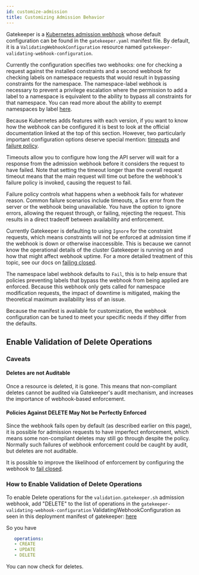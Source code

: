 ```yaml
---
id: customize-admission
title: Customizing Admission Behavior
---
```


Gatekeeper is a [Kubernetes admission webhook](https://kubernetes.io/docs/reference/access-authn-authz/extensible-admission-controllers/#webhook-configuration)
whose default configuration can be found in the `gatekeeper.yaml` manifest file. By default, it is
a `ValidatingWebhookConfiguration` resource named `gatekeeper-validating-webhook-configuration`.

Currently the configuration specifies two webhooks: one for checking a request against
the installed constraints and a second webhook for checking labels on namespace requests
that would result in bypassing constraints for the namespace. The namespace-label webhook
is necessary to prevent a privilege escalation where the permission to add a label to a
namespace is equivalent to the ability to bypass all constraints for that namespace.
You can read more about the ability to exempt namespaces by label [here](exempt-namespaces.md#exempting-namespaces-from-the-gatekeeper-admission-webhook-using---exempt-namespace-flag).

Because Kubernetes adds features with each version, if you want to know how the webhook can be configured it
is best to look at the official documentation linked at the top of this section. However, two particularly important
configuration options deserve special mention: [timeouts](https://kubernetes.io/docs/reference/access-authn-authz/extensible-admission-controllers/#timeouts) and
[failure policy](https://kubernetes.io/docs/reference/access-authn-authz/extensible-admission-controllers/#failure-policy).

Timeouts allow you to configure how long the API server will wait for a response from the admission webhook before it
considers the request to have failed. Note that setting the timeout longer than the overall request timeout
means that the main request will time out before the webhook's failure policy is invoked, causing the
request to fail.

Failure policy controls what happens when a webhook fails for whatever reason. Common
failure scenarios include timeouts, a 5xx error from the server or the webhook being unavailable.
You have the option to ignore errors, allowing the request through, or failing, rejecting the request.
This results in a direct tradeoff between availability and enforcement.

Currently Gatekeeper is defaulting to using `Ignore` for the constraint requests, which means
constraints will not be enforced at admission time if the webhook is down or otherwise inaccessible.
This is because we cannot know the operational details of the cluster Gatekeeper is running on and
how that might affect webhook uptime. For a more detailed treatment of this topic, see our docs
on [failing closed](failing-closed.md).

The namespace label webhook defaults to `Fail`, this is to help ensure that policies preventing
labels that bypass the webhook from being applied are enforced. Because this webhook only gets
called for namespace modification requests, the impact of downtime is mitigated, making the
theoretical maximum availability less of an issue.

Because the manifest is available for customization, the webhook configuration can
be tuned to meet your specific needs if they differ from the defaults.

## Enable Validation of Delete Operations

### Caveats

#### Deletes are not Auditable

Once a resource is deleted, it is gone. This means that non-compliant deletes cannot be
audited via Gatekeeper's audit mechanism, and increases the importance of webhook-based
enforcement.

#### Policies Against DELETE May Not be Perfectly Enforced

Since the webhook fails open by default (as described earlier on this page), it is possible
for admission requests to have imperfect enforcement, which means some non-compliant deletes
may still go through despite the policy. Normally such failures of webhook enforcement could
be caught by audit, but deletes are not auditable.

It is possible to improve the likelihood of enforcement by configuring the webhook to
[fail closed](failing-closed.md).

### How to Enable Validation of Delete Operations

To enable Delete operations for the `validation.gatekeeper.sh` admission webhook, add "DELETE" to the list of operations in the `gatekeeper-validating-webhook-configuration` ValidatingWebhookConfiguration as seen in this deployment manifest of gatekeeper: [here](https://github.com/open-policy-agent/gatekeeper/blob/v3.1.0-beta.10/deploy/gatekeeper.yaml#L792-L794)

 So you have
 ```YAML
    operations:
    - CREATE
    - UPDATE
    - DELETE
```

You can now check for deletes.
